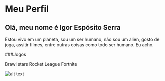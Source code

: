 # Meu Perfil

## Olá, meu nome é Igor Espósito Serra

Estou vivo em um planeta, sou um ser humano, não sou um alien, gosto de joga, assitir filmes, entre outras coisas como todo ser humano. Eu acho.

###Jogos

Brawl stars
Rocket League
Fortnite

![alt text](https://encrypted-tbn0.gstatic.com/images?q=tbn:ANd9GcSU5sNRDp90htGZqurOLYqnLsi68SilG7cgig&s)
